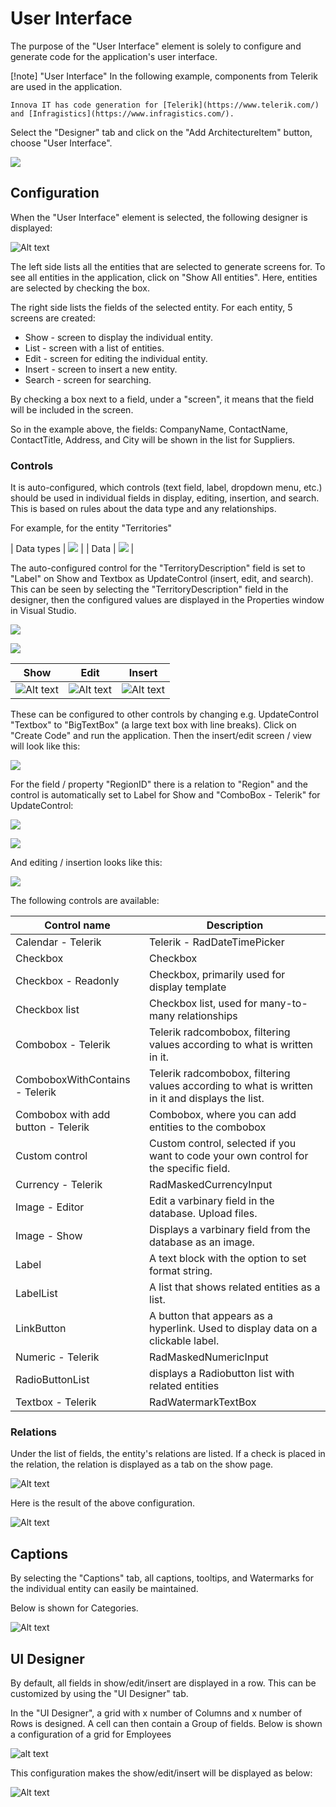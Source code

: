 # User Interface

The purpose of the "User Interface" element is solely to configure and generate code for the application's user interface.

[!note] "User Interface"
    In the following example, components from Telerik are used in the application.

    Innova IT has code generation for [Telerik](https://www.telerik.com/) and [Infragistics](https://www.infragistics.com/).

Select the "Designer" tab and click on the "Add ArchitectureItem" button, choose "User Interface".

![](../media/ui_0.png)

## Configuration

When the "User Interface" element is selected, the following designer is displayed:

![Alt text](media/wpf-ui-5.png)

The left side lists all the entities that are selected to generate screens for. To see all entities in the application, click on "Show All entities". Here, entities are selected by checking the box.

The right side lists the fields of the selected entity. For each entity, 5 screens are created:

- Show - screen to display the individual entity.
- List - screen with a list of entities.
- Edit - screen for editing the individual entity.
- Insert - screen to insert a new entity.
- Search - screen for searching.

By checking a box next to a field, under a "screen", it means that the field will be included in the screen.

So in the example above, the fields: CompanyName, ContactName, ContactTitle, Address, and City will be shown in the list for Suppliers.

### Controls

It is auto-configured, which controls (text field, label, dropdown menu, etc.) should be used in individual fields in display, editing, insertion, and search. This is based on rules about the data type and any relationships.

For example, for the entity "Territories"

| Data types | ![](media/ui_2021-02-08-13-16-18.png) |
| Data | ![](media/_ui2021-02-08-13-14-51.png) |

The auto-configured control for the "TerritoryDescription" field is set to "Label" on Show and Textbox as UpdateControl (insert, edit, and search). This can be seen by selecting the "TerritoryDescription" field in the designer, then the configured values are displayed in the Properties window in Visual Studio.

![](../media/ui_3.png)

![](../media/ui_4.png)

| Show | Edit | Insert |
| -------------------------------------------- | ---------------------------------------- | ----------------------------------- |
| ![Alt text](media/wpf-ui.png) | ![Alt text](media/wpf-ui-1.png) | ![Alt text](media/wpf-ui-2.png) |

These can be configured to other controls by changing e.g. UpdateControl "Textbox" to "BigTextBox" (a large text box with line breaks). Click on "Create Code" and run the application. Then the insert/edit screen / view will look like this:

![](../media/ui_5.png)

For the field / property "RegionID" there is a relation to "Region" and the control is automatically set to Label for Show and "ComboBox - Telerik" for UpdateControl:

![](../media/ui_6.png)

![](../media/ui_7.png)

And editing / insertion looks like this:

![](../media/ui_8.png)

The following controls are available:

| Control name | Description |
| --------------------------------------- | ------------------------------------------------------------------------------------------------ |
| Calendar - Telerik | Telerik - RadDateTimePicker |
| Checkbox | Checkbox |
| Checkbox - Readonly | Checkbox, primarily used for display template |
| Checkbox list | Checkbox list, used for many-to-many relationships |
| Combobox - Telerik | Telerik radcombobox, filtering values according to what is written in it. |
| ComboboxWithContains - Telerik | Telerik radcombobox, filtering values according to what is written in it and displays the list. |
| Combobox with add button - Telerik| Combobox, where you can add entities to the combobox |
| Custom control | Custom control, selected if you want to code your own control for the specific field. |
| Currency - Telerik| RadMaskedCurrencyInput |
| Image - Editor | Edit a varbinary field in the database. Upload files. |
| Image - Show | Displays a varbinary field from the database as an image. |
| Label | A text block with the option to set format string. |
| LabelList | A list that shows related entities as a list. |
| LinkButton | A button that appears as a hyperlink. Used to display data on a clickable label. |
| Numeric - Telerik| RadMaskedNumericInput |
| RadioButtonList | displays a Radiobutton list with related entities |
| Textbox - Telerik| RadWatermarkTextBox  |

### Relations

Under the list of fields, the entity's relations are listed. If a check is placed in the relation, the relation is displayed as a tab on the show page.

![Alt text](media/wpf-ui-3.png)

Here is the result of the above configuration.

![Alt text](media/wpf-ui-4.png)

## Captions

By selecting the "Captions" tab, all captions, tooltips, and Watermarks for the individual entity can easily be maintained.

Below is shown for Categories.

![Alt text](media/wpf-ui-6.png)

## UI Designer

By default, all fields in show/edit/insert are displayed in a row. This can be customized by using the "UI Designer" tab.

In the "UI Designer", a grid with x number of Columns and x number of Rows is designed. A cell can then contain a Group of fields. Below is shown a configuration of a grid for Employees

![alt text](media/wpf-ui-9.png)

This configuration makes the show/edit/insert will be displayed as below:

![Alt text](media/wpf-ui-8.png)
